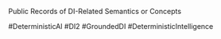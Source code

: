 Public Records of DI-Related Semantics or Concepts 

#DeterministicAI #DI2 #GroundedDI #DeterministicIntelligence 
